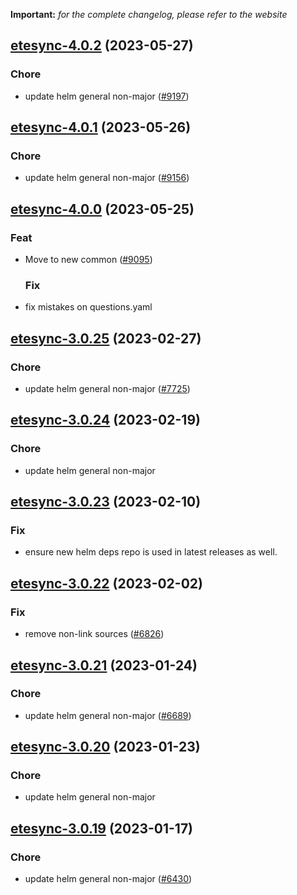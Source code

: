 **Important:**
*for the complete changelog, please refer to the website*




## [etesync-4.0.2](https://github.com/truecharts/charts/compare/etesync-4.0.1...etesync-4.0.2) (2023-05-27)

### Chore

- update helm general non-major ([#9197](https://github.com/truecharts/charts/issues/9197))
  
  


## [etesync-4.0.1](https://github.com/truecharts/charts/compare/etesync-4.0.0...etesync-4.0.1) (2023-05-26)

### Chore

- update helm general non-major ([#9156](https://github.com/truecharts/charts/issues/9156))
  
  


## [etesync-4.0.0](https://github.com/truecharts/charts/compare/etesync-3.0.25...etesync-4.0.0) (2023-05-25)

### Feat

- Move to new common ([#9095](https://github.com/truecharts/charts/issues/9095))
  
  ### Fix

- fix mistakes on questions.yaml
  
  


## [etesync-3.0.25](https://github.com/truecharts/charts/compare/etesync-3.0.24...etesync-3.0.25) (2023-02-27)

### Chore

- update helm general non-major ([#7725](https://github.com/truecharts/charts/issues/7725))
  
  


## [etesync-3.0.24](https://github.com/truecharts/charts/compare/etesync-3.0.23...etesync-3.0.24) (2023-02-19)

### Chore

- update helm general non-major
  
  


## [etesync-3.0.23](https://github.com/truecharts/charts/compare/etesync-3.0.22...etesync-3.0.23) (2023-02-10)

### Fix

- ensure new helm deps repo is used in latest releases as well.
  
  


## [etesync-3.0.22](https://github.com/truecharts/charts/compare/etesync-3.0.21...etesync-3.0.22) (2023-02-02)

### Fix

- remove non-link sources ([#6826](https://github.com/truecharts/charts/issues/6826))
  
  


## [etesync-3.0.21](https://github.com/truecharts/charts/compare/etesync-3.0.20...etesync-3.0.21) (2023-01-24)

### Chore

- update helm general non-major ([#6689](https://github.com/truecharts/charts/issues/6689))
  
  


## [etesync-3.0.20](https://github.com/truecharts/charts/compare/etesync-3.0.19...etesync-3.0.20) (2023-01-23)

### Chore

- update helm general non-major
  
  


## [etesync-3.0.19](https://github.com/truecharts/charts/compare/etesync-3.0.18...etesync-3.0.19) (2023-01-17)

### Chore

- update helm general non-major ([#6430](https://github.com/truecharts/charts/issues/6430))
  
  

